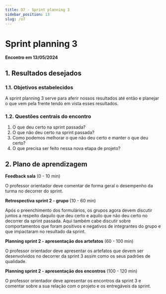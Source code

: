 ```yaml
---
title: O7 - Sprint planning 3
sidebar_position: 13
slug: /o7
---
```


# Sprint planning 3

**Encontro em 13/05/2024**

## 1. Resultados desejados

### 1.1. Objetivos estabelecidos

A sprint planning 3 serve para aferir nossos resultados até então e planejar o
que vem pela frente tendo em vista esses resultados.

### 1.2. Questões centrais do encontro

1. O que deu certo na sprint passada?
2. O que não deu certo na sprint passada?
3. Como podemos melhorar o que não deu certo e manter o que deu certo?
4. O que precisa ser feito nessa nova etapa de projeto?

## 2. Plano de aprendizagem

**Feedback sala** (0 - 10 min)

O professor orientador deve comentar de forma geral o desempenho da turma no
decorrer do sprint.

**Retrospectiva sprint 2 - grupo** (10 - 60 min)

Após o preenchimento dos formulários, os grupos agora devem discutir juntos a
respeito daquilo que deu certo e aquilo que não deu certo no decorrer da sprint
passada. Aqui também cabe discutir sobre comportamentos que foram positivos e
negativos de integrantes do grupo e que impactaram no resultado da sprint.

**Planning sprint 2 - apresentação dos artefatos** (60 - 100 min)

O professor orientador deve apresentar os artefatos que devem ser desenvolvidos
no decorrer da sprint 3 assim como os seus padrões de qualidade.

**Planning sprint 2 - apresentação dos encontros** (100 - 120 min)

O professor orientador deve apresentar os encontros da sprint 3 e comentar
sobre a sua relação com o projeto e os entregáveis da sprint.
